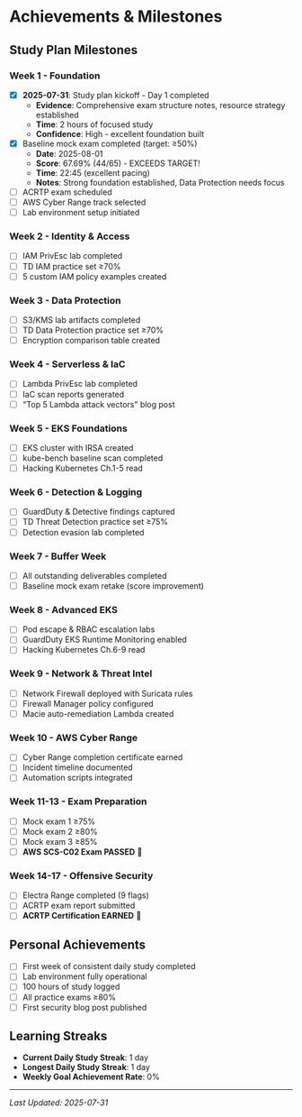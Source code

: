 # Achievements & Milestones

## Study Plan Milestones

### Week 1 - Foundation
- [x] **2025-07-31**: Study plan kickoff - Day 1 completed
  - **Evidence**: Comprehensive exam structure notes, resource strategy established
  - **Time**: 2 hours of focused study
  - **Confidence**: High - excellent foundation built
- [x] Baseline mock exam completed (target: ≥50%)
  - **Date**: 2025-08-01
  - **Score**: 67.69% (44/65) - EXCEEDS TARGET!
  - **Time**: 22:45 (excellent pacing)
  - **Notes**: Strong foundation established, Data Protection needs focus
- [ ] ACRTP exam scheduled
- [ ] AWS Cyber Range track selected
- [ ] Lab environment setup initiated

### Week 2 - Identity & Access
- [ ] IAM PrivEsc lab completed
- [ ] TD IAM practice set ≥70%
- [ ] 5 custom IAM policy examples created

### Week 3 - Data Protection
- [ ] S3/KMS lab artifacts completed
- [ ] TD Data Protection practice set ≥70%
- [ ] Encryption comparison table created

### Week 4 - Serverless & IaC
- [ ] Lambda PrivEsc lab completed
- [ ] IaC scan reports generated
- [ ] "Top 5 Lambda attack vectors" blog post

### Week 5 - EKS Foundations
- [ ] EKS cluster with IRSA created
- [ ] kube-bench baseline scan completed
- [ ] Hacking Kubernetes Ch.1-5 read

### Week 6 - Detection & Logging
- [ ] GuardDuty & Detective findings captured
- [ ] TD Threat Detection practice set ≥75%
- [ ] Detection evasion lab completed

### Week 7 - Buffer Week
- [ ] All outstanding deliverables completed
- [ ] Baseline mock exam retake (score improvement)

### Week 8 - Advanced EKS
- [ ] Pod escape & RBAC escalation labs
- [ ] GuardDuty EKS Runtime Monitoring enabled
- [ ] Hacking Kubernetes Ch.6-9 read

### Week 9 - Network & Threat Intel
- [ ] Network Firewall deployed with Suricata rules
- [ ] Firewall Manager policy configured
- [ ] Macie auto-remediation Lambda created

### Week 10 - AWS Cyber Range
- [ ] Cyber Range completion certificate earned
- [ ] Incident timeline documented
- [ ] Automation scripts integrated

### Week 11-13 - Exam Preparation
- [ ] Mock exam 1 ≥75%
- [ ] Mock exam 2 ≥80%
- [ ] Mock exam 3 ≥85%
- [ ] **AWS SCS-C02 Exam PASSED** 🎉

### Week 14-17 - Offensive Security
- [ ] Electra Range completed (9 flags)
- [ ] ACRTP exam report submitted
- [ ] **ACRTP Certification EARNED** 🎉

## Personal Achievements
- [ ] First week of consistent daily study completed
- [ ] Lab environment fully operational
- [ ] 100 hours of study logged
- [ ] All practice exams ≥80%
- [ ] First security blog post published

## Learning Streaks
- **Current Daily Study Streak**: 1 day
- **Longest Daily Study Streak**: 1 day
- **Weekly Goal Achievement Rate**: 0%

---
*Last Updated: 2025-07-31* 